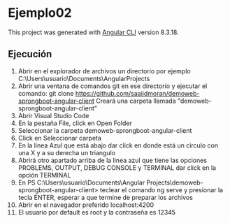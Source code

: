 # Ejemplo02

This project was generated with [Angular CLI](https://github.com/angular/angular-cli) version 8.3.18.

## Ejecución
1. Abrir en el explorador de archivos un directorio por ejemplo C:\Users\usuario\Documents\AngularProjects
2. Abrir una ventana de comandos git en ese directorio y ejecutar el comando: git clone https://github.com/saaiidmoran/demoweb-sprongboot-angular-client
   Creará una carpeta llamada "demoweb-sprongboot-angular-client"
3. Abrir Visual Studio Code
4. En la pestaña File, click en Open Folder
5. Seleccionar la carpeta demoweb-sprongboot-angular-client
6. Click en Seleccionar carpeta
7. En la linea Azul que está abajo dar click en donde está un circulo con una X y a su derecha un triangulo
8. Abrirá otro apartado arriba de la linea azul que tiene las opciones PROBLEMS, OUTPUT, DEBUG CONSOLE y TERMINAL
   dar click en la opción TERMINAL
9. En PS C:\Users\usuario\Documents\Angular Projects\demoweb-sprongboot-angular-client>
   teclear el comando ng serve y presionar la tecla ENTER, esperar a que termine de preparar los archivos
10. Abrir en el navegador preferido localhost:4200
11. El usuario por default es root y la contraseña es 12345
